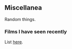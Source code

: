 ## Miscellanea

Random things.

### Films I have seen recently

List [here](https://raw.githubusercontent.com/AmbrogioMB/AmbrogioMB.github.io/main/files/films.txt).
